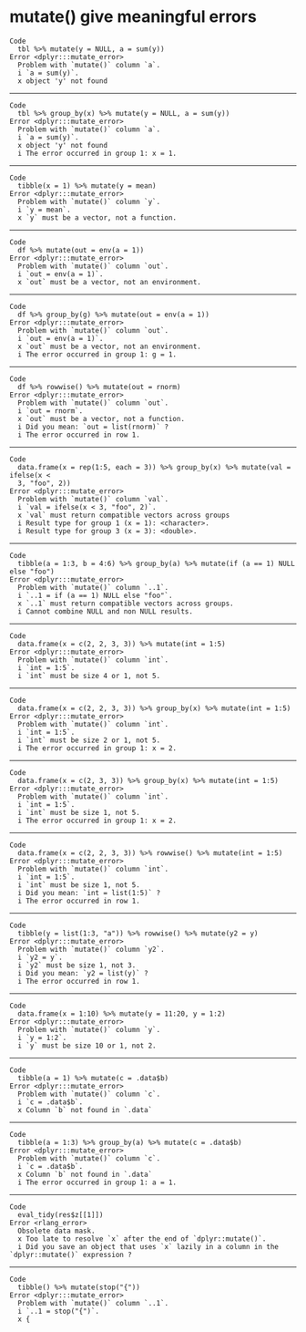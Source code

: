 # mutate() give meaningful errors

    Code
      tbl %>% mutate(y = NULL, a = sum(y))
    Error <dplyr:::mutate_error>
      Problem with `mutate()` column `a`.
      i `a = sum(y)`.
      x object 'y' not found

---

    Code
      tbl %>% group_by(x) %>% mutate(y = NULL, a = sum(y))
    Error <dplyr:::mutate_error>
      Problem with `mutate()` column `a`.
      i `a = sum(y)`.
      x object 'y' not found
      i The error occurred in group 1: x = 1.

---

    Code
      tibble(x = 1) %>% mutate(y = mean)
    Error <dplyr:::mutate_error>
      Problem with `mutate()` column `y`.
      i `y = mean`.
      x `y` must be a vector, not a function.

---

    Code
      df %>% mutate(out = env(a = 1))
    Error <dplyr:::mutate_error>
      Problem with `mutate()` column `out`.
      i `out = env(a = 1)`.
      x `out` must be a vector, not an environment.

---

    Code
      df %>% group_by(g) %>% mutate(out = env(a = 1))
    Error <dplyr:::mutate_error>
      Problem with `mutate()` column `out`.
      i `out = env(a = 1)`.
      x `out` must be a vector, not an environment.
      i The error occurred in group 1: g = 1.

---

    Code
      df %>% rowwise() %>% mutate(out = rnorm)
    Error <dplyr:::mutate_error>
      Problem with `mutate()` column `out`.
      i `out = rnorm`.
      x `out` must be a vector, not a function.
      i Did you mean: `out = list(rnorm)` ?
      i The error occurred in row 1.

---

    Code
      data.frame(x = rep(1:5, each = 3)) %>% group_by(x) %>% mutate(val = ifelse(x <
      3, "foo", 2))
    Error <dplyr:::mutate_error>
      Problem with `mutate()` column `val`.
      i `val = ifelse(x < 3, "foo", 2)`.
      x `val` must return compatible vectors across groups
      i Result type for group 1 (x = 1): <character>.
      i Result type for group 3 (x = 3): <double>.

---

    Code
      tibble(a = 1:3, b = 4:6) %>% group_by(a) %>% mutate(if (a == 1) NULL else "foo")
    Error <dplyr:::mutate_error>
      Problem with `mutate()` column `..1`.
      i `..1 = if (a == 1) NULL else "foo"`.
      x `..1` must return compatible vectors across groups.
      i Cannot combine NULL and non NULL results.

---

    Code
      data.frame(x = c(2, 2, 3, 3)) %>% mutate(int = 1:5)
    Error <dplyr:::mutate_error>
      Problem with `mutate()` column `int`.
      i `int = 1:5`.
      i `int` must be size 4 or 1, not 5.

---

    Code
      data.frame(x = c(2, 2, 3, 3)) %>% group_by(x) %>% mutate(int = 1:5)
    Error <dplyr:::mutate_error>
      Problem with `mutate()` column `int`.
      i `int = 1:5`.
      i `int` must be size 2 or 1, not 5.
      i The error occurred in group 1: x = 2.

---

    Code
      data.frame(x = c(2, 3, 3)) %>% group_by(x) %>% mutate(int = 1:5)
    Error <dplyr:::mutate_error>
      Problem with `mutate()` column `int`.
      i `int = 1:5`.
      i `int` must be size 1, not 5.
      i The error occurred in group 1: x = 2.

---

    Code
      data.frame(x = c(2, 2, 3, 3)) %>% rowwise() %>% mutate(int = 1:5)
    Error <dplyr:::mutate_error>
      Problem with `mutate()` column `int`.
      i `int = 1:5`.
      i `int` must be size 1, not 5.
      i Did you mean: `int = list(1:5)` ?
      i The error occurred in row 1.

---

    Code
      tibble(y = list(1:3, "a")) %>% rowwise() %>% mutate(y2 = y)
    Error <dplyr:::mutate_error>
      Problem with `mutate()` column `y2`.
      i `y2 = y`.
      i `y2` must be size 1, not 3.
      i Did you mean: `y2 = list(y)` ?
      i The error occurred in row 1.

---

    Code
      data.frame(x = 1:10) %>% mutate(y = 11:20, y = 1:2)
    Error <dplyr:::mutate_error>
      Problem with `mutate()` column `y`.
      i `y = 1:2`.
      i `y` must be size 10 or 1, not 2.

---

    Code
      tibble(a = 1) %>% mutate(c = .data$b)
    Error <dplyr:::mutate_error>
      Problem with `mutate()` column `c`.
      i `c = .data$b`.
      x Column `b` not found in `.data`

---

    Code
      tibble(a = 1:3) %>% group_by(a) %>% mutate(c = .data$b)
    Error <dplyr:::mutate_error>
      Problem with `mutate()` column `c`.
      i `c = .data$b`.
      x Column `b` not found in `.data`
      i The error occurred in group 1: a = 1.

---

    Code
      eval_tidy(res$z[[1]])
    Error <rlang_error>
      Obsolete data mask.
      x Too late to resolve `x` after the end of `dplyr::mutate()`.
      i Did you save an object that uses `x` lazily in a column in the `dplyr::mutate()` expression ?

---

    Code
      tibble() %>% mutate(stop("{"))
    Error <dplyr:::mutate_error>
      Problem with `mutate()` column `..1`.
      i `..1 = stop("{")`.
      x {

